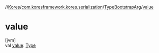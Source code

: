 //[Kores](../../../index.md)/[com.koresframework.kores.serialization](../index.md)/[TypeBootstrapArg](index.md)/[value](value.md)

# value

[jvm]\
val [value](value.md): [Type](https://docs.oracle.com/javase/8/docs/api/java/lang/reflect/Type.html)
